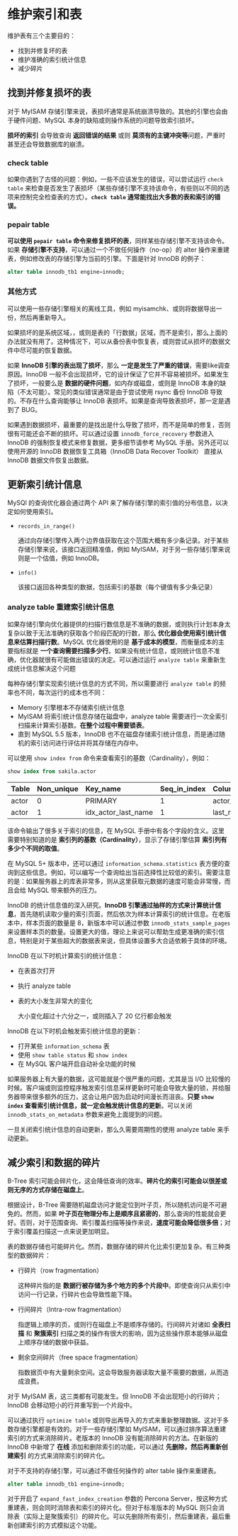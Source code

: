 # 维护索引和表

维护表有三个主要目的：

- 找到并修复坏的表
- 维护准确的索引统计信息
- 减少碎片

## 找到并修复损坏的表

对于 MyISAM 存储引擎来说，表损坏通常是系统崩溃导致的。其他的引擎也会由于硬件问题、MySQL 本身的缺陷或则操作系统的问题导致索引损坏。

**损坏的索引** 会导致查询 **返回错误的结果** 或则 **莫须有的主键冲突等**问题，严重时甚至还会导致数据库的崩溃。

### check table

如果你遇到了古怪的问题：例如，一些不应该发生的错误，可以尝试运行 `check table` 来检查是否发生了表损坏（某些存储引擎不支持该命令，有些则以不同的选项来控制完全检查表的方式）。**`check table` 通常能找出大多数的表和索引的错误。**

### pepair table

**可以使用 `pepair table` 命令来修复损坏的表**，同样某些存储引擎不支持该命令。如果 **存储引擎不支持**，可以通过一个不做任何操作（no-op）的 alter 操作来重建表，例如修改表的存储引擎为当前的引擎。下面是针对 InnoDB 的例子：

```sql
alter table innodb_tb1 engine=innodb;
```

### 其他方式

可以使用一些存储引擎相关的离线工具，例如 myisamchk、或则将数据导出一份，然后再重新导入。

如果损坏的是系统区域，，或则是表的「行数据」区域，而不是索引，那么上面的办法就没有用了。这种情况下，可以从备份表中恢复表，或则尝试从损坏的数据文件中尽可能的恢复数据。

如果 **InnoDB  引擎的表出现了损坏**，那么 **一定是发生了严重的错误**，需要like调查原因。InnoDB 一般不会出现损坏，它的设计保证了它并不容易被损坏。如果发生了损坏，一般要么是 **数据的硬件问题**，如内存或磁盘，或则是 InnoDB 本身的缺陷（不太可能）。常见的类似错误通常是由于尝试使用 rsync 备份 InnoDB 导致的。不存在什么查询能够让 InnoDB 表损坏。如果是查询导致表损坏，那一定是遇到了 BUG。

如果遇到数据损坏，最重要的是找出是什么导致了损坏，而不是简单的修复，否则很有可能还会不断的损坏。可以通过设置 `innodb_force_recovery` 参数进入 InnoDB 的强制恢复模式来修复数据，更多细节请参考 MySQL 手册。另外还可以使用开源的 InnoDB 数据恢复工具箱（InnoDB Data Recover Toolkit） 直接从 InnoDB 数据文件恢复出数据。

## 更新索引统计信息

MySQl 的查询优化器会通过两个 API 来了解存储引擎的索引值的分布信息，以决定如何使用索引。

- `records_in_range()`

  通过向存储引擎传入两个边界值获取在这个范围大概有多少条记录。对于某些存储引擎来说，该接口返回精准值，例如 MyISAM，对于另一些存储引擎来说则是一个估值，例如 InnoDB。

- `info()`

  该接口返回各种类型的数据，包括索引的基数（每个键值有多少条记录）

### analyze table 重建索引统计信息

如果存储引擎向优化器提供的扫描行数信息是不准确的数据，或则执行计划本身太复杂以致于无法准确的获取各个阶段匹配的行数，那么 **优化器会使用索引统计信息来估算扫描行数**。MySQL 优化器使用的是 **基于成本的模型**，而衡量成本的主要指标就是 **一个查询需要扫描多少行**。如果没有统计信息，或则统计信息不准确，优化器就很有可能做出错误的决定。可以通过运行 `analyze table` 来重新生成统计信息解决这个问题

每种存储引擎实现索引统计信息的方式不同，所以需要进行 `analyze table` 的频率也不同，每次运行的成本也不同：

- Memory 引擎根本不存储索引统计信息
- MyISAM 将索引统计信息存储在磁盘中，analyze table 需要进行一次全索引扫描来计算索引基数。**在整个过程中需要锁表**。
- 直到 MySQL 5.5 版本，InnoDB 也不在磁盘存储索引统计信息，而是通过随机的索引访问进行评估并将其存储在内存中。

可以使用 `show index from` 命令来查看索引的基数（Cardinality），例如：

```sql
show index from sakila.actor
```

| Table | Non\_unique | Key\_name | Seq\_in\_index | Column\_name | Collation | Cardinality | Sub\_part | Packed | Null | Index\_type | Comment | Index\_comment | Visible | Expression |
| :--- | :--- | :--- | :--- | :--- | :--- | :--- | :--- | :--- | :--- | :--- | :--- | :--- | :--- | :--- |
| actor | 0 | PRIMARY | 1 | actor\_id | A | 200 | NULL | NULL |  | BTREE |  |  | YES | NULL |
| actor | 1 | idx\_actor\_last\_name | 1 | last\_name | A | 121 | NULL | NULL |  | BTREE |  |  | YES | NULL |

该命令输出了很多关于索引的信息，在 MySQL 手册中有各个字段的含义。这里需要特别知道的是 **索引列的基数（Cardinality）**，显示了存储引擎估算 **索引列有多少个不同的取值**。

在 MySQL 5+ 版本中，还可以通过 `information_schema.statistics` 表方便的查询到这些信息。例如，可以编写一个查询给出当前选择性比较低的索引。需要注意的是：如果服务器上的库表非常多，则从这里获取元数据的速度可能会非常慢，而且会给 MySQL 带来额外的压力。

InnoDB 的统计信息值的深入研究。**InnoDB 引擎通过抽样的方式来计算统计信息**，首先随机读取少量的索引页面，然后依次为样本计算索引的统计信息。在老版本中，样本页面的数量是 8，新版本中可以通过参数 `innodb_stats_sample_pages` 来设置样本页的数量。设置更大的值，理论上来说可以帮助生成更准确的索引信息，特别是对于某些超大的数据表来说，但具体设置多大合适依赖于具体的环境。

InnoDB 在以下时机计算索引的统计信息：

- 在表首次打开

- 执行 analyze table

- 表的大小发生非常大的变化

  大小变化超过十六分之一，或则插入了 20 亿行都会触发

InnoDB 在以下时机会触发索引统计信息的更新：

- 打开某些 `information_schema` 表
- 使用 `show table status` 和 `show index`
- 在 MySQL 客户端开启自动补全功能的时候

如果服务器上有大量的数据，这可能就是个很严重的问题，尤其是当 I/O 比较慢的时候。客户端或则监控程序触发索引信息采样更新时可能会导致大量的锁，并给服务器带来很多额外的压力，这会让用户因为启动时间漫长而沮丧。**只要 `show index` 查看索引统计信息，就一定会触发统计信息的更新**。可以关闭 `innodb_stats_on_metadata` 参数来避免上面提到的问题。

一旦关闭索引统计信息的自动更新，那么久需要周期性的使用 analyze table 来手动更新。

## 减少索引和数据的碎片

B-Tree 索引可能会碎片化，这会降低查询的效率。**碎片化的索引可能会以很差或则无序的方式存储在磁盘上**。

根据设计，B-Tree 需要随机磁盘访问才能定位到叶子页，所以随机访问是不可避免的。然而，如果 **叶子页在物理分布上是顺序且紧密的**，那么查询的性能就会更好。否则，对于范围查询、索引覆盖扫描等操作来说，**速度可能会降低很多倍**；对于索引覆盖扫描这一点来说更加明显。

表的数据存储也可能碎片化。然而，数据存储的碎片化比索引更加复杂。有三种类型的数据碎片：

- 行碎片（row fragmentation）

  这种碎片指的是 **数据行被存储为多个地方的多个片段中**。即使查询只从索引中访问一行记录，行碎片也会导致性能下降。

- 行间碎片（Intra-row fragmentation）

  指逻辑上顺序的页，或则行在磁盘上不是顺序存储的。行间碎片对诸如 **全表扫描** 和 **聚簇索引** 扫描之类的操作有很大的影响，因为这些操作原本能够从磁盘上顺序存储的数据中获益。

- 剩余空间碎片（free space fragmentation）

  指数据页中有大量剩余空间。这会导致服务器读取大量不需要的数据，从而造成浪费。

对于 MyISAM 表，这三类都有可能发生。但 InnoDB 不会出现短小的行碎片；InnoDB 会移动短小的行并重写到一个片段中。

可以通过执行 `optimize table` 或则导出再导入的方式来重新整理数据。这对于多数存储引擎都是有效的。对于一些存储引擎如 MyISAM，可以通过排序算法重建索引的方式来消除碎片。老版本的 InnoDB 没有能消除碎片的方法。在新版的 InnoDB 中新增了 **在线** 添加和删除索引的功能，可以通过 **先删除，然后再重新创建索引** 的方式来消除索引的碎片化。

对于不支持的存储引擎，可以通过不做任何操作的 alter table 操作来重建表。

```sql
alter table innodb_tb1 engine=innodb;
```

对于开启了 `expand_fast_index_creation` 参数的 Percona Server，按这种方式重建表，则会同时消除表和索引的碎片化。但对于标准版本的 MySQL 则只会消除表（实际上是聚簇索引）的碎片化。可以先删除所有索引，然后重建表，最后重新创建索引的方式模拟这个功能。

